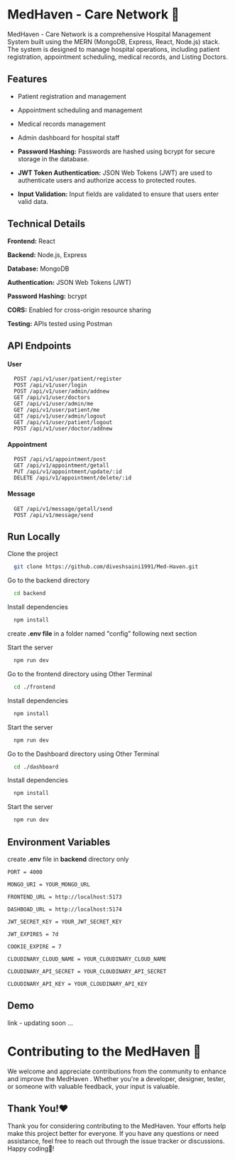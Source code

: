 
# MedHaven - Care Network 🏥️

MedHaven - Care Network is a comprehensive Hospital Management System built using the MERN (MongoDB, Express, React, Node.js) stack. The system is designed to manage hospital operations, including patient registration, appointment scheduling, medical records, and Listing Doctors.





## Features

- Patient registration and management
- Appointment scheduling and management
- Medical records management
- Admin dashboard for hospital staff

- **Password Hashing:** Passwords are hashed using bcrypt for secure storage in the database.
- **JWT Token Authentication:** JSON Web Tokens (JWT) are used to authenticate users and authorize access to protected routes.
- **Input Validation:** Input fields are validated to ensure that users enter valid data.



## Technical Details

**Frontend:** React

**Backend:** Node.js, Express

**Database:** MongoDB

**Authentication:** JSON Web Tokens (JWT)

**Password Hashing:** bcrypt

**CORS:** Enabled for cross-origin resource sharing

**Testing:**  APIs tested using Postman
## API Endpoints


#### User 

```http
  POST /api/v1/user/patient/register
  POST /api/v1/user/login
  POST /api/v1/user/admin/addnew
  GET /api/v1/user/doctors
  GET /api/v1/user/admin/me
  GET /api/v1/user/patient/me
  GET /api/v1/user/admin/logout
  GET /api/v1/user/patient/logout
  POST /api/v1/user/doctor/addnew
```

#### Appointment

```http
  POST /api/v1/appointment/post
  GET /api/v1/appointment/getall
  PUT /api/v1/appointment/update/:id
  DELETE /api/v1/appointment/delete/:id
```
#### Message

```http
  GET /api/v1/message/getall/send
  POST /api/v1/message/send
```



## Run Locally

Clone the project

```bash
  git clone https://github.com/diveshsaini1991/Med-Haven.git
```
Go to the backend directory

```bash
  cd backend
```

Install dependencies

```bash
  npm install
```

create **.env file** in a folder named "config" following next section

Start the server

```bash
  npm run dev
```

Go to the frontend directory using Other Terminal

```bash
  cd ./frontend
```

Install dependencies

```bash
  npm install
```

Start the server

```bash
  npm run dev
```


Go to the Dashboard directory using Other Terminal

```bash
  cd ./dashboard
```

Install dependencies

```bash
  npm install
```

Start the server

```bash
  npm run dev
```


## Environment Variables

create **.env** file in **backend** directory only

```dotenv
PORT = 4000

MONGO_URI = YOUR_MONGO_URL

FRONTEND_URL = http://localhost:5173

DASHBOAD_URL = http://localhost:5174

JWT_SECRET_KEY = YOUR_JWT_SECRET_KEY

JWT_EXPIRES = 7d

COOKIE_EXPIRE = 7

CLOUDINARY_CLOUD_NAME = YOUR_CLOUDINARY_CLOUD_NAME

CLOUDINARY_API_SECRET = YOUR_CLOUDINARY_API_SECRET

CLOUDINARY_API_KEY = YOUR_CLOUDINARY_API_KEY
```


## Demo

link - updating soon ...


# Contributing to the MedHaven 🤝

We welcome and appreciate contributions from the community to enhance and improve the MedHaven . Whether you're a developer, designer, tester, or someone with valuable feedback, your input is valuable.
## Thank You!❤️

Thank you for considering contributing to the MedHaven. Your efforts help make this project better for everyone. If you have any questions or need assistance, feel free to reach out through the issue tracker or discussions. Happy coding🤩!
